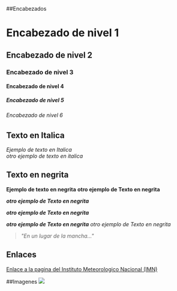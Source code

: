 ##Encabezados

# Encabezado de nivel 1
## Encabezado de nivel 2
### Encabezado de nivel 3
#### Encabezado de nivel 4
##### Encabezado de nivel 5
###### Encabezado de nivel 6

## Texto en Italica
*Ejemplo de texto en Italica*  
_otro ejemplo de texto en italica_

## Texto en negrita
**Ejemplo de texto en negrita**
__otro ejemplo de Texto en negrita__

**_otro ejemplo de Texto en negrita_**

***otro ejemplo de Texto en negrita***

***otro ejemplo de Texto en negrita***
*_otro ejemplo de Texto en negrita_*

>*"En un lugar de la mancha..."*

## Enlaces

[Enlace a la pagina del Instituto Meteorologico Nacional (IMN)](https://www.imn.ac.cr/web/imn/inicio)

##Imagenes
![](https://images.unsplash.com/photo-1502242407794-175315d87176?ixid=MnwxMjA3fDB8MHxwaG90by1wYWdlfHx8fGVufDB8fHx8&ixlib=rb-1.2.1&auto=format&fit=crop&w=334&q=80)
